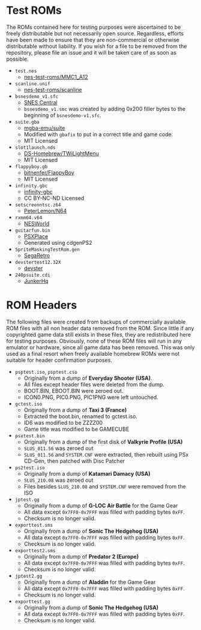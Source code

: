 # Test ROMs

The ROMs contained here for testing purposes were ascertained to be freely distributable but not necessarily open source. Regardless, efforts have been made to ensure that they are non-commercial or otherwise distributable without liability. If you wish for a file to be removed from the repository, please file an issue and it will be taken care of as soon as possible.

* `test.nes`
  * [nes-test-roms/MMC1_A12](https://github.com/christopherpow/nes-test-roms/tree/fc217a73fe77a0e0726e4e121155882f3fbc7b3b/MMC1_A12)
* `scanline.unif`
  * [nes-test-roms/scanline](https://github.com/christopherpow/nes-test-roms/blob/fc217a73fe77a0e0726e4e121155882f3fbc7b3b/scanline/scanline.unif)
* `bsnesdemo_v1.sfc`
  * [SNES Central](https://snescentral.com/article.php?id=1114)
  * `bsnesdemo_v1.smc` was created by adding 0x200 filler bytes to the beginning of `bsnesdemo-v1.sfc`.
* `suite.gba`
  * [mgba-emu/suite](https://github.com/mgba-emu/suite)
  * Modified with `gbafix` to put in a correct title and game code.
  * MIT Licensed
* `slot1launch.nds`
  * [DS-Homebrew/TWiLightMenu](https://github.com/DS-Homebrew/TWiLightMenu)
  * MIT Licensed
* `flappyboy.gb`
  * [bitnenfer/FlappyBoy](https://github.com/bitnenfer/FlappyBoy)
  * MIT Licensed
* `infinity.gbc`
  * [infinity-gbc](https://github.com/infinity-gbc/infinity)
  * CC BY-NC-ND Licensed 
* `setscreenntsc.z64`
  * [PeterLemon/N64](https://github.com/PeterLemon/N64)
* `rxmm64.v64`
  * [NESWorld](http://www.nesworld.com/article.php?system=n64&data=n64homebrew)
* `guitarfun.bin`
  * [PSXPlace](https://www.psx-place.com/resources/guitar-fun.558/)
  * Generated using cdgenPS2
* `SpriteMaskingTestRom.gen`
  * [SegaRetro](https://segaretro.org/Sprite_Masking_and_Overflow_Test_ROM)
* `devstertest12.32X`
  * [devster](http://devster.monkeeh.com/segapage.html)
* `240psuite.cdi`
  * [JunkerHq](http://junkerhq.net/xrgb/index.php?title=240p_test_suite)

# ROM Headers
The following files were created from backups of commercially available ROM files with all non header data removed from the ROM. Since little if any copyrighted game data still exists in these files, they are redistributed here for testing purposes. Obviously, none of these ROM files will run in any emulator or hardware, since all game data has been removed. This was only used as a final resort when freely available homebrew ROMs were not suitable for header confirmation purposes.

* `psptest.iso`, `psptest.cso`
  * Originally from a dump of **Everyday Shooter (USA)**.
  * All files except header files were deleted from the dump.
  * BOOT.BIN, EBOOT.BIN were zeroed out.
  * ICON0.PNG, PIC0.PNG, PIC1PNG were left untouched.
* `gctest.iso`
  * Originally from a dump of **Taxi 3 (France)**
  * Extracted the boot.bin, renamed to gctest.iso.
  * ID6 was modified to be ZZZZ00
  * Game title was modified to be GAMECUBE
* `psxtest.bin`
  * Originally from a dump of the first disk of **Valkyrie Profile (USA)**
  * `SLUS_011.56` was zeroed out
  * `SLUS_011.56` and `SYSTEM.CNF` were extracted, then rebuilt using PSx CD-Gen, then patched with Disc Patcher
* `ps2test.iso`
  * Originally from a dump of **Katamari Damacy (USA)**
  * `SLUS_210.08` was zeroed out
  * Files besides `SLUS_210.08` and `SYSTEM.CNF` were removed from the ISO
* `jptest.gg`
  * Originally from a dump of **G-LOC Air Battle** for the Game Gear
  * All data except `0x7FF0-0x7FFF` was filled with padding bytes `0xFF`.
  * Checksum is no longer valid.
* `exporttest.sms`
  * Originally from a dump of **Sonic The Hedgehog (USA)**
  * All data except `0x7FF0-0x7FFF` was filled with padding bytes `0xFF`.
  * Checksum is no longer valid.
* `exporttest2.sms`
  * Originally from a dump of **Predator 2 (Europe)**
  * All data except `0x7FF0-0x7FFF` was filled with padding bytes `0xFF`.
  * Checksum is no longer valid.
* `jptest2.gg`
  * Originally from a dump of **Aladdin** for the Game Gear
  * All data except `0x7FF0-0x7FFF` was filled with padding bytes `0xFF`.
  * Checksum is no longer valid.
* `exporttest.gg`
  * Originally from a dump of **Sonic The Hedgehog (USA)**
  * All data except `0x7FF0-0x7FFF` was filled with padding bytes `0xFF`.
  * Checksum is no longer valid.